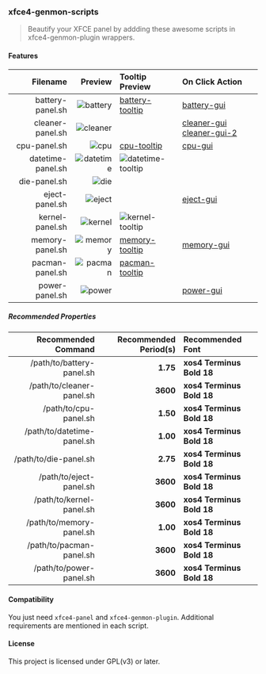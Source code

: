 ### xfce4-genmon-scripts

> Beautify your XFCE panel by addding these awesome scripts in xfce4-genmon-plugin wrappers.

#### Features

| Filename          | Preview     | Tooltip Preview      | On Click Action                 |
|------------------:|------------:|:---------------------|:--------------------------------|
| battery-panel.sh  | ![battery]  | [battery-tooltip]    | [battery-gui]                   |
| cleaner-panel.sh  | ![cleaner]  |                      | [cleaner-gui] [cleaner-gui-2]   |
| cpu-panel.sh      | ![cpu]      | [cpu-tooltip]        | [cpu-gui]                       |
| datetime-panel.sh | ![datetime] | ![datetime-tooltip]  |                                 |
| die-panel.sh      | ![die]      |                      |                                 |
| eject-panel.sh    | ![eject]    |                      | [eject-gui]                     |
| kernel-panel.sh   | ![kernel]   | ![kernel-tooltip]    |                                 |
| memory-panel.sh   | ![memory]   | [memory-tooltip]     | [memory-gui]                    |
| pacman-panel.sh   | ![pacman]   | [pacman-tooltip]     |                                 |
| power-panel.sh    | ![power]    |                      | [power-gui]                     |

##### Recommended Properties

| Recommended Command        | Recommended Period(s) | Recommended Font          |
|---------------------------:|----------------------:|:--------------------------|
| /path/to/battery-panel.sh  |  **1.75**             | **xos4 Terminus Bold 18** |
| /path/to/cleaner-panel.sh  |  **3600**             | **xos4 Terminus Bold 18** |
| /path/to/cpu-panel.sh      |  **1.50**             | **xos4 Terminus Bold 18** |
| /path/to/datetime-panel.sh |  **1.00**             | **xos4 Terminus Bold 18** |
| /path/to/die-panel.sh      |  **2.75**             | **xos4 Terminus Bold 18** |
| /path/to/eject-panel.sh    |  **3600**             | **xos4 Terminus Bold 18** |
| /path/to/kernel-panel.sh   |  **3600**             | **xos4 Terminus Bold 18** |
| /path/to/memory-panel.sh   |  **1.00**             | **xos4 Terminus Bold 18** |
| /path/to/pacman-panel.sh   |  **3600**             | **xos4 Terminus Bold 18** |
| /path/to/power-panel.sh    |  **3600**             | **xos4 Terminus Bold 18** |

#### Compatibility

You just need `xfce4-panel` and `xfce4-genmon-plugin`. Additional requirements are mentioned in each script.

#### License

This project is licensed under GPL(v3) or later.

[battery]: https://raw.githubusercontent.com/xtonousou/xfce4-genmon-scripts/test/previews/battery-panel/battery.gif "battery"
[battery-tooltip]: https://raw.githubusercontent.com/xtonousou/xfce4-genmon-scripts/test/previews/battery-panel/battery-tooltip.gif "battery-tooltip"
[battery-gui]: https://raw.githubusercontent.com/xtonousou/xfce4-genmon-scripts/test/previews/battery-panel/battery-gui.png "battery-gui"
[cleaner]: https://raw.githubusercontent.com/xtonousou/xfce4-genmon-scripts/test/previews/cleaner-panel/cleaner.png "cleaner"
[cleaner-gui]: https://raw.githubusercontent.com/xtonousou/xfce4-genmon-scripts/test/previews/cleaner-panel/cleaner-gui.png "cleaner-gui"
[cleaner-gui-2]: https://raw.githubusercontent.com/xtonousou/xfce4-genmon-scripts/test/previews/cleaner-panel/cleaner-gui-2.png "cleaner-gui-2"
[cpu]: https://raw.githubusercontent.com/xtonousou/xfce4-genmon-scripts/test/previews/cpu-panel/cpu.gif "cpu"
[cpu-tooltip]: https://raw.githubusercontent.com/xtonousou/xfce4-genmon-scripts/test/previews/cpu-panel/cpu-tooltip.gif "cpu-tooltip"
[cpu-gui]: https://raw.githubusercontent.com/xtonousou/xfce4-genmon-scripts/test/previews/cpu-panel/cpu-gui.png "cpu-gui"
[datetime]: https://raw.githubusercontent.com/xtonousou/xfce4-genmon-scripts/test/previews/datetime-panel/datetime.gif "datetime"
[datetime-tooltip]: https://raw.githubusercontent.com/xtonousou/xfce4-genmon-scripts/test/previews/datetime-panel/datetime-tooltip.png "datetime-tooltip"
[die]: https://raw.githubusercontent.com/xtonousou/xfce4-genmon-scripts/test/previews/die-panel/die.gif "die"
[eject]: https://raw.githubusercontent.com/xtonousou/xfce4-genmon-scripts/test/previews/eject-panel/eject.png "eject"
[eject-gui]: https://raw.githubusercontent.com/xtonousou/xfce4-genmon-scripts/test/previews/eject-panel/eject-gui.png "eject-gui"
[kernel]: https://raw.githubusercontent.com/xtonousou/xfce4-genmon-scripts/test/previews/kernel-panel/kernel.png "kernel"
[kernel-tooltip]: https://raw.githubusercontent.com/xtonousou/xfce4-genmon-scripts/test/previews/kernel-panel/kernel-tooltip.png "kernel-tooltip"
[memory]: https://raw.githubusercontent.com/xtonousou/xfce4-genmon-scripts/test/previews/memory-panel/memory.gif "memory"
[memory-tooltip]: https://raw.githubusercontent.com/xtonousou/xfce4-genmon-scripts/test/previews/memory-panel/memory-tooltip.gif "memory-tooltip"
[memory-gui]: https://raw.githubusercontent.com/xtonousou/xfce4-genmon-scripts/test/previews/memory-panel/memory-gui.png "memory-gui"
[pacman]: https://raw.githubusercontent.com/xtonousou/xfce4-genmon-scripts/test/previews/pacman-panel/pacman.png "pacman"
[pacman-tooltip]: https://raw.githubusercontent.com/xtonousou/xfce4-genmon-scripts/test/previews/pacman-panel/pacman-tooltip.png "pacman-tooltip"
[power]: https://raw.githubusercontent.com/xtonousou/xfce4-genmon-scripts/test/previews/power-panel/power.png "power"
[power-gui]: https://raw.githubusercontent.com/xtonousou/xfce4-genmon-scripts/test/previews/power-panel/power-gui.png "power-gui"
